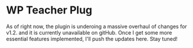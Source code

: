# WP Teacher Plug

As of right now, the plugin is underoing a massive overhaul of changes for v1.2. and it is currently unavailable on gitHub. Once I get some more essential features implemented, I'll push the updates here. Stay tuned!